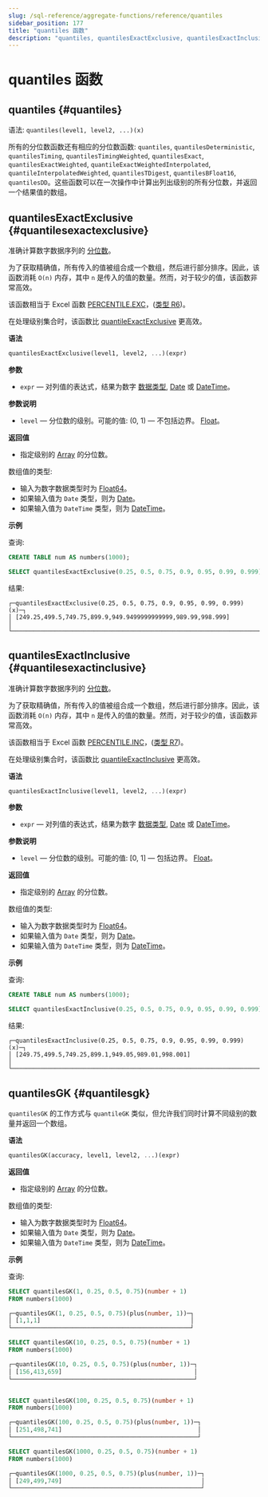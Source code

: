 ```yaml
---
slug: /sql-reference/aggregate-functions/reference/quantiles
sidebar_position: 177
title: "quantiles 函数"
description: "quantiles, quantilesExactExclusive, quantilesExactInclusive, quantilesGK"
---
```



# quantiles 函数

## quantiles {#quantiles}

语法: `quantiles(level1, level2, ...)(x)`

所有的分位数函数还有相应的分位数函数: `quantiles`, `quantilesDeterministic`, `quantilesTiming`, `quantilesTimingWeighted`, `quantilesExact`, `quantilesExactWeighted`, `quantileExactWeightedInterpolated`, `quantileInterpolatedWeighted`, `quantilesTDigest`, `quantilesBFloat16`, `quantilesDD`。这些函数可以在一次操作中计算出列出级别的所有分位数，并返回一个结果值的数组。

## quantilesExactExclusive {#quantilesexactexclusive}

准确计算数字数据序列的 [分位数](https://en.wikipedia.org/wiki/Quantile)。

为了获取精确值，所有传入的值被组合成一个数组，然后进行部分排序。因此，该函数消耗 `O(n)` 内存，其中 `n` 是传入的值的数量。然而，对于较少的值，该函数非常高效。

该函数相当于 Excel 函数 [PERCENTILE.EXC](https://support.microsoft.com/en-us/office/percentile-exc-function-bbaa7204-e9e1-4010-85bf-c31dc5dce4ba)，([类型 R6](https://en.wikipedia.org/wiki/Quantile#Estimating_quantiles_from_a_sample))。

在处理级别集合时，该函数比 [quantileExactExclusive](../../../sql-reference/aggregate-functions/reference/quantileexact.md#quantileexactexclusive) 更高效。

**语法**

``` sql
quantilesExactExclusive(level1, level2, ...)(expr)
```

**参数**

- `expr` — 对列值的表达式，结果为数字 [数据类型](/sql-reference/data-types), [Date](../../../sql-reference/data-types/date.md) 或 [DateTime](../../../sql-reference/data-types/datetime.md)。

**参数说明**

- `level` — 分位数的级别。可能的值: (0, 1) — 不包括边界。 [Float](../../../sql-reference/data-types/float.md)。

**返回值**

- 指定级别的 [Array](../../../sql-reference/data-types/array.md) 的分位数。

数组值的类型:

- 输入为数字数据类型时为 [Float64](../../../sql-reference/data-types/float.md)。
- 如果输入值为 `Date` 类型，则为 [Date](../../../sql-reference/data-types/date.md)。
- 如果输入值为 `DateTime` 类型，则为 [DateTime](../../../sql-reference/data-types/datetime.md)。

**示例**

查询:

``` sql
CREATE TABLE num AS numbers(1000);

SELECT quantilesExactExclusive(0.25, 0.5, 0.75, 0.9, 0.95, 0.99, 0.999)(x) FROM (SELECT number AS x FROM num);
```

结果:

``` text
┌─quantilesExactExclusive(0.25, 0.5, 0.75, 0.9, 0.95, 0.99, 0.999)(x)─┐
│ [249.25,499.5,749.75,899.9,949.9499999999999,989.99,998.999]        │
└─────────────────────────────────────────────────────────────────────┘
```

## quantilesExactInclusive {#quantilesexactinclusive}

准确计算数字数据序列的 [分位数](https://en.wikipedia.org/wiki/Quantile)。

为了获取精确值，所有传入的值被组合成一个数组，然后进行部分排序。因此，该函数消耗 `O(n)` 内存，其中 `n` 是传入的值的数量。然而，对于较少的值，该函数非常高效。

该函数相当于 Excel 函数 [PERCENTILE.INC](https://support.microsoft.com/en-us/office/percentile-inc-function-680f9539-45eb-410b-9a5e-c1355e5fe2ed)，([类型 R7](https://en.wikipedia.org/wiki/Quantile#Estimating_quantiles_from_a_sample))。

在处理级别集合时，该函数比 [quantileExactInclusive](../../../sql-reference/aggregate-functions/reference/quantileexact.md#quantileexactinclusive) 更高效。

**语法**

``` sql
quantilesExactInclusive(level1, level2, ...)(expr)
```

**参数**

- `expr` — 对列值的表达式，结果为数字 [数据类型](/sql-reference/data-types), [Date](../../../sql-reference/data-types/date.md) 或 [DateTime](../../../sql-reference/data-types/datetime.md)。

**参数说明**

- `level` — 分位数的级别。可能的值: [0, 1] — 包括边界。 [Float](../../../sql-reference/data-types/float.md)。

**返回值**

- 指定级别的 [Array](../../../sql-reference/data-types/array.md) 的分位数。

数组值的类型:

- 输入为数字数据类型时为 [Float64](../../../sql-reference/data-types/float.md)。
- 如果输入值为 `Date` 类型，则为 [Date](../../../sql-reference/data-types/date.md)。
- 如果输入值为 `DateTime` 类型，则为 [DateTime](../../../sql-reference/data-types/datetime.md)。

**示例**

查询:

``` sql
CREATE TABLE num AS numbers(1000);

SELECT quantilesExactInclusive(0.25, 0.5, 0.75, 0.9, 0.95, 0.99, 0.999)(x) FROM (SELECT number AS x FROM num);
```

结果:

``` text
┌─quantilesExactInclusive(0.25, 0.5, 0.75, 0.9, 0.95, 0.99, 0.999)(x)─┐
│ [249.75,499.5,749.25,899.1,949.05,989.01,998.001]                   │
└─────────────────────────────────────────────────────────────────────┘
```

## quantilesGK {#quantilesgk}

`quantilesGK` 的工作方式与 `quantileGK` 类似，但允许我们同时计算不同级别的数量并返回一个数组。

**语法**

``` sql
quantilesGK(accuracy, level1, level2, ...)(expr)
```

**返回值**

- 指定级别的 [Array](../../../sql-reference/data-types/array.md) 的分位数。

数组值的类型:

- 输入为数字数据类型时为 [Float64](../../../sql-reference/data-types/float.md)。
- 如果输入值为 `Date` 类型，则为 [Date](../../../sql-reference/data-types/date.md)。
- 如果输入值为 `DateTime` 类型，则为 [DateTime](../../../sql-reference/data-types/datetime.md)。

**示例**

查询:

``` sql
SELECT quantilesGK(1, 0.25, 0.5, 0.75)(number + 1)
FROM numbers(1000)

┌─quantilesGK(1, 0.25, 0.5, 0.75)(plus(number, 1))─┐
│ [1,1,1]                                          │
└──────────────────────────────────────────────────┘

SELECT quantilesGK(10, 0.25, 0.5, 0.75)(number + 1)
FROM numbers(1000)

┌─quantilesGK(10, 0.25, 0.5, 0.75)(plus(number, 1))─┐
│ [156,413,659]                                     │
└───────────────────────────────────────────────────┘


SELECT quantilesGK(100, 0.25, 0.5, 0.75)(number + 1)
FROM numbers(1000)

┌─quantilesGK(100, 0.25, 0.5, 0.75)(plus(number, 1))─┐
│ [251,498,741]                                      │
└────────────────────────────────────────────────────┘

SELECT quantilesGK(1000, 0.25, 0.5, 0.75)(number + 1)
FROM numbers(1000)

┌─quantilesGK(1000, 0.25, 0.5, 0.75)(plus(number, 1))─┐
│ [249,499,749]                                       │
└─────────────────────────────────────────────────────┘
```
